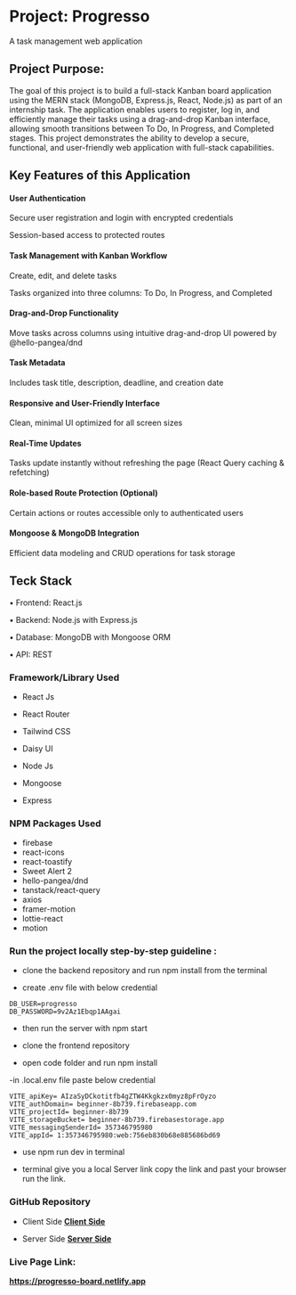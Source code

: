 
# Project: Progresso

A task management web application


## Project Purpose:

The goal of this project is to build a full-stack Kanban board application using the MERN stack (MongoDB, Express.js, React, Node.js) as part of an internship task. The application enables users to register, log in, and efficiently manage their tasks using a drag-and-drop Kanban interface, allowing smooth transitions between To Do, In Progress, and Completed stages. This project demonstrates the ability to develop a secure, functional, and user-friendly web application with full-stack capabilities.

## Key Features of this Application

#### User Authentication

Secure user registration and login with encrypted credentials

Session-based access to protected routes

#### Task Management with Kanban Workflow

Create, edit, and delete tasks

Tasks organized into three columns: To Do, In Progress, and Completed

#### Drag-and-Drop Functionality

Move tasks across columns using intuitive drag-and-drop UI powered by @hello-pangea/dnd

#### Task Metadata

Includes task title, description, deadline, and creation date

#### Responsive and User-Friendly Interface

Clean, minimal UI optimized for all screen sizes

#### Real-Time Updates

Tasks update instantly without refreshing the page (React Query caching & refetching)

#### Role-based Route Protection (Optional)

Certain actions or routes accessible only to authenticated users

#### Mongoose & MongoDB Integration

Efficient data modeling and CRUD operations for task storage


## Teck Stack

• Frontend: React.js 

• Backend: Node.js with Express.js

• Database: MongoDB with Mongoose ORM

• API: REST 

### Framework/Library Used

* React Js

* React Router

* Tailwind CSS

* Daisy UI

* Node Js

* Mongoose

* Express


### NPM Packages Used
* firebase
* react-icons
* react-toastify
* Sweet Alert 2
* hello-pangea/dnd
* tanstack/react-query
* axios
* framer-motion
* lottie-react
* motion



### Run the project locally step-by-step guideline :

- clone the backend repository and run npm install from the terminal

- create .env file with below credential
```
DB_USER=progresso
DB_PASSWORD=9v2Az1Ebqp1AAgai

```
- then run the server with npm start

- clone the frontend repository 

- open code folder and run npm install 

-in .local.env file paste below credential
```
VITE_apiKey= AIzaSyDCkotitfb4gZTW4Kkgkzx0myz8pFrOyzo
VITE_authDomain= beginner-8b739.firebaseapp.com
VITE_projectId= beginner-8b739
VITE_storageBucket= beginner-8b739.firebasestorage.app
VITE_messagingSenderId= 357346795980
VITE_appId= 1:357346795980:web:756eb830b68e885686bd69
```
- use npm run dev in terminal

- terminal give you a local Server link copy the link and past your browser run the link. 

### GitHub Repository
* Client Side
**[Client Side](https://github.com/bornilshopno/progresso_client_side)**

* Server Side
**[Server Side](https://github.com/bornilshopno/progresso-server-side-mongoose)**

### Live Page Link:

**https://progresso-board.netlify.app**

